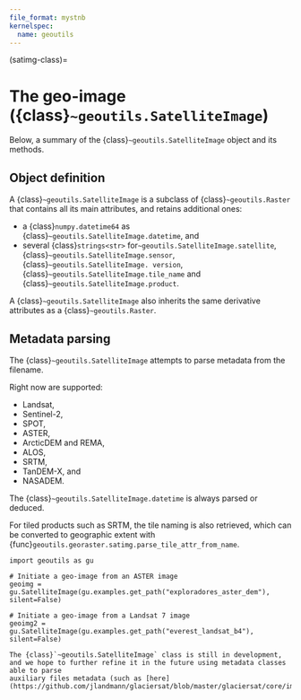 ```yaml
---
file_format: mystnb
kernelspec:
  name: geoutils
---
```

(satimg-class)=

# The geo-image ({class}`~geoutils.SatelliteImage`)

Below, a summary of the {class}`~geoutils.SatelliteImage` object and its methods.

## Object definition

A {class}`~geoutils.SatelliteImage` is a subclass of {class}`~geoutils.Raster` that contains all its main attributes, and retains additional ones:
- a {class}`numpy.datetime64` as {class}`~geoutils.SatelliteImage.datetime`, and
- several {class}`strings<str>` for`~geoutils.SatelliteImage.satellite`,  {class}`~geoutils.SatelliteImage.sensor`, {class}`~geoutils.SatelliteImage. version`, {class}`~geoutils.SatelliteImage.tile_name` and {class}`~geoutils.SatelliteImage.product`.

A {class}`~geoutils.SatelliteImage` also inherits the same derivative attributes as a {class}`~geoutils.Raster`.

## Metadata parsing

The {class}`~geoutils.SatelliteImage` attempts to parse metadata from the filename.

Right now are supported:
 - Landsat,
 - Sentinel-2,
 - SPOT,
 - ASTER,
 - ArcticDEM and REMA,
 - ALOS,
 - SRTM,
 - TanDEM-X, and
 - NASADEM.

The {class}`~geoutils.SatelliteImage.datetime` is always parsed or deduced.

For tiled products such as SRTM, the tile naming is also retrieved, which can be converted to geographic extent with {func}`geoutils.georaster.satimg.parse_tile_attr_from_name`.

```{code-cell} ipython3
import geoutils as gu

# Initiate a geo-image from an ASTER image
geoimg = gu.SatelliteImage(gu.examples.get_path("exploradores_aster_dem"), silent=False)
```

```{code-cell} ipython3
# Initiate a geo-image from a Landsat 7 image
geoimg2 = gu.SatelliteImage(gu.examples.get_path("everest_landsat_b4"), silent=False)
```

```{important}
The {class}`~geoutils.SatelliteImage` class is still in development, and we hope to further refine it in the future using metadata classes able to parse
auxiliary files metadata (such as [here](https://github.com/jlandmann/glaciersat/blob/master/glaciersat/core/imagery.py)).
```
